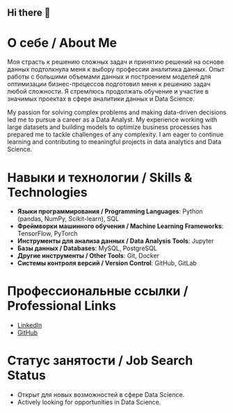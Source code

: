## Hi there 👋

# О себе / About Me

Моя страсть к решению сложных задач и принятию решений на основе данных подтолкнула меня к выбору профессии аналитика данных. Опыт работы с большими объемами данных и построением моделей для оптимизации бизнес-процессов подготовил меня к решению задач любой сложности. Я стремлюсь продолжать обучение и участие в значимых проектах в сфере аналитики данных и Data Science.

My passion for solving complex problems and making data-driven decisions led me to pursue a career as a Data Analyst. My experience working with large datasets and building models to optimize business processes has prepared me to tackle challenges of any complexity. I am eager to continue learning and contributing to meaningful projects in data analytics and Data Science.

# Навыки и технологии / Skills & Technologies

- **Языки программирования / Programming Languages**: Python (pandas, NumPy, Scikit-learn), SQL  
- **Фреймворки машинного обучения / Machine Learning Frameworks**: TensorFlow, PyTorch  
- **Инструменты для анализа данных / Data Analysis Tools**: Jupyter  
- **Базы данных / Databases**: MySQL, PostgreSQL  
- **Другие инструменты / Other Tools**: Git, Docker
- **Системы контроля версий / Version Control**: GitHub, GitLab

# Профессиональные ссылки / Professional Links

- [LinkedIn](https://www.linkedin.com/in/%D0%B0%D0%B9%D0%B4%D0%B0%D1%80-%D0%B8%D0%B1%D0%B0%D0%B4%D1%83%D0%BB%D0%BB%D0%B0%D0%B5%D0%B2-)  
- [GitHub](https://github.com/aidaribd)

# Статус занятости / Job Search Status

- Открыт для новых возможностей в сфере Data Science.  
- Actively looking for opportunities in Data Science.
